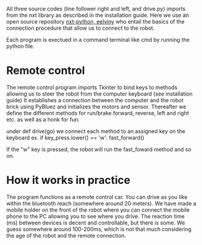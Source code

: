 All three source codes (line follower right and left, and drive.py) imports from the nxt library as described in the installation guide. Here we use an open source repository [nxt-python, eelviny](https://github.com/eelviny/nxt-python) who entail the basics of the connection procedure that allow us to connect to the robot.

Each program is exectued in a command terminal like cmd by running the python file.

# Remote control

The remote control program imports Tkinter to bind keys to methods allowing us to steer the robot from the computer keyboard (see installation guide)
It establishes a connection between the computer and the robot brick using PyBluez and initializes the motors and sensor.
Thereafter we define the different methods for run/brake forward, reverse, left and right etc. as well as a honk for fun.

under def drive(go) we connect each method to an assigned key on the keyboard 
ex. 
if key_press.lower() == 'w':
        fast_forward()

If the "w" key is pressed, the robot will run the fast_foward method and so on.

# How it works in practice

The program functions as a remote control car. You can drive as you like within the bluetooth reach (somewhere around 20 meters).
We have made a mobile holder on the front of the robot where you can connect the mobile phone to the PC allowing you to see where you drive. The reaction time (ms) between devices is decent and controllable, but there is some. We guess somewhere around 100-200ms, which is not that much considering the age of the robot and the remote connection.
